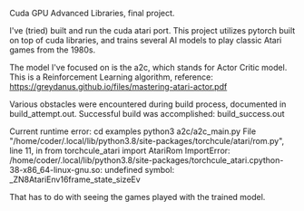 Cuda GPU Advanced Libraries, final project.

I've (tried) built and run the cuda atari port.  This project utilizes pytorch built on top of cuda libraries, and trains several AI models to play classic Atari games from the 1980s.  

The model I've focused on is the a2c, which stands for Actor Critic model.  This is a Reinforcement Learning algorithm, reference: https://greydanus.github.io/files/mastering-atari-actor.pdf

Various obstacles were encountered during build process, documented in build\_attempt.out.
Successful build was accomplished: build\_success.out

Current runtime error:
cd examples
python3 a2c/a2c_main.py
File "/home/coder/.local/lib/python3.8/site-packages/torchcule/atari/rom.py", line 11, in <module>
    from torchcule_atari import AtariRom
ImportError: /home/coder/.local/lib/python3.8/site-packages/torchcule_atari.cpython-38-x86_64-linux-gnu.so: undefined symbol: \_ZN8AtariEnv16frame_state_sizeEv

That has to do with seeing the games played with the trained model.

